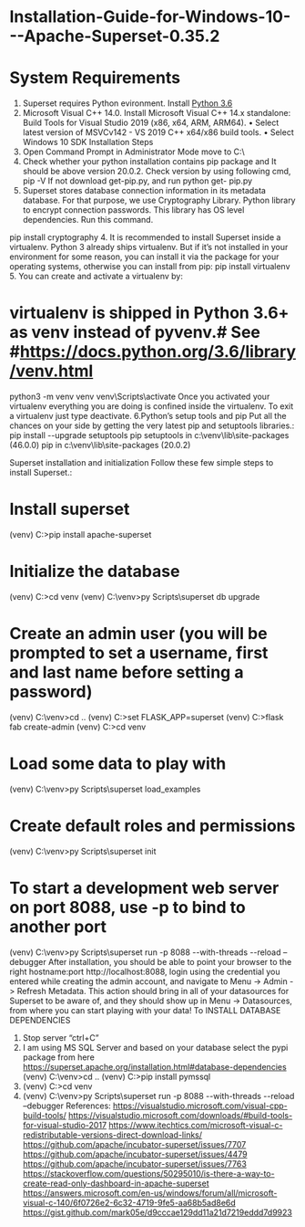 # Installation-Guide-for-Windows-10---Apache-Superset-0.35.2
# System Requirements
1.	Superset requires Python evironment. Install [Python 3.6](https://www.python.org/downloads/release/python-360/)
2.	Microsoft Visual C++ 14.0. 
Install Microsoft Visual C++ 14.x standalone: Build Tools for Visual Studio 2019 (x86, x64, ARM, ARM64).
•	Select latest version of MSVCv142 - VS 2019 C++ x64/x86 build tools.
•	Select Windows 10 SDK
Installation Steps
1.	Open Command Prompt in Administrator Mode move to C:\
2.	Check whether your python installation contains pip package and It should be above version 20.0.2. Check version by using following cmd, 
pip -V
If not download get-pip.py, and run 
python get- pip.py 
3.	Superset stores database connection information in its metadata database. For that purpose, we use Cryptography Library. Python library to encrypt connection passwords. This library has OS level dependencies. Run this command.

pip install cryptography
4.	It is recommended to install Superset inside a virtualenv. Python 3 already ships virtualenv. But if it’s not installed in your environment for some reason, you can install it via the package for your operating systems, otherwise you can install from pip:
pip install virtualenv
5.	You can create and activate a virtualenv by:
# virtualenv is shipped in Python 3.6+ as venv instead of pyvenv.# See #https://docs.python.org/3.6/library/venv.html
python3 -m venv venv
venv\Scripts\activate
Once you activated your virtualenv everything you are doing is confined inside the virtualenv. To exit a virtualenv just type deactivate.
6.Python’s setup tools and pip
Put all the chances on your side by getting the very latest pip and setuptools libraries.:
pip install --upgrade setuptools pip
setuptools in c:\venv\lib\site-packages (46.0.0)
pip in c:\venv\lib\site-packages (20.0.2)


Superset installation and initialization
Follow these few simple steps to install Superset.:
# Install superset
(venv) C:\>pip install apache-superset

# Initialize the database
(venv) C:\>cd venv
(venv) C:\venv>py Scripts\superset db upgrade
# Create an admin user (you will be prompted to set a username, first and last name before setting a password)
(venv) C:\venv>cd ..
(venv) C:\>set FLASK_APP=superset
(venv) C:\>flask fab create-admin
(venv) C:\>cd venv
# Load some data to play with
(venv) C:\venv>py Scripts\superset load_examples
# Create default roles and permissions
(venv) C:\venv>py Scripts\superset init
# To start a development web server on port 8088, use -p to bind to another port
(venv) C:\venv>py Scripts\superset run -p 8088 --with-threads --reload –debugger
After installation, you should be able to point your browser to the right hostname:port http://localhost:8088, login using the credential you entered while creating the admin account, and navigate to Menu -> Admin -> Refresh Metadata. This action should bring in all of your datasources for Superset to be aware of, and they should show up in Menu -> Datasources, from where you can start playing with your data!
To INSTALL DATABASE DEPENDENCIES
1)	Stop server “ctrl+C”
2)	I am using MS SQL Server and based on your database select the pypi package from here https://superset.apache.org/installation.html#database-dependencies
(venv) C:\venv>cd ..
(venv) C:\>pip install pymssql
3)	(venv) C:\>cd venv
4)	(venv) C:\venv>py Scripts\superset run -p 8088 --with-threads --reload –debugger
References:
https://visualstudio.microsoft.com/visual-cpp-build-tools/
https://visualstudio.microsoft.com/downloads/#build-tools-for-visual-studio-2017
https://www.itechtics.com/microsoft-visual-c-redistributable-versions-direct-download-links/
https://github.com/apache/incubator-superset/issues/7707
https://github.com/apache/incubator-superset/issues/4479
https://github.com/apache/incubator-superset/issues/7763
https://stackoverflow.com/questions/50295010/is-there-a-way-to-create-read-only-dashboard-in-apache-superset
https://answers.microsoft.com/en-us/windows/forum/all/microsoft-visual-c-140/6f0726e2-6c32-4719-9fe5-aa68b5ad8e6d
https://gist.github.com/mark05e/d9cccae129dd11a21d7219eddd7d9923





